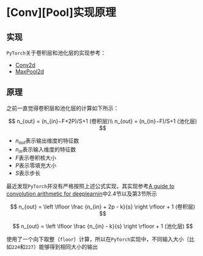 
# [Conv][Pool]实现原理

## 实现

`PyTorch`关于卷积层和池化层的实现参考：

* [Conv2d](https://pytorch.org/docs/master/nn.html#conv2d)
* [MaxPool2d](https://pytorch.org/docs/master/nn.html#maxpool2d)

## 原理

之前一直觉得卷积层和池化层的计算如下所示：

$$
n_{out} = (n_{in}−F+2P)/S+1 (卷积层)\\
n_{out} = (n_{in}−F)/S+1 (池化层)
$$

* $n_{out}$表示输出维度的特征数
* $n_{in}$表示输入维度的特征数
* $F$表示卷积核大小
* $P$表示零填充大小
* $S$表示步长

最近发现`PyTorch`并没有严格按照上述公式实现，其实现参考[A guide to convolution arithmetic for deeplearnin](https://arxiv.org/pdf/1603.07285.pdf)中$2.4$节以及第$3$节所示

$$
n_{out} = \left \lfloor  \frac {n_{in} + 2p - k}{s} \right \rfloor + 1 (卷积层) 
$$

$$
n_{out} = \left \lfloor  \frac {n_{in} - k}{s} \right \rfloor + 1 (池化层)
$$

使用了一个向下取整（`floor`）计算，所以在`PyTorch`实现中，不同输入大小（比如`224`和`227`）能够得到相同大小的输出